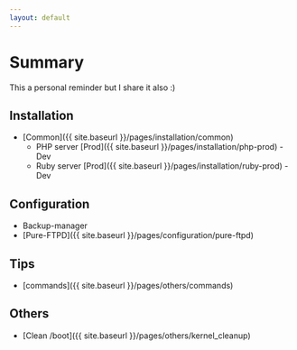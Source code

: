 ```yaml
---
layout: default
---
```


# Summary

This a personal reminder but I share it also :)

## Installation

- [Common]({{ site.baseurl }}/pages/installation/common)
  - PHP server [Prod]({{ site.baseurl }}/pages/installation/php-prod) - Dev
  - Ruby server [Prod]({{ site.baseurl }}/pages/installation/ruby-prod) - Dev

## Configuration

- Backup-manager
- [Pure-FTPD]({{ site.baseurl }}/pages/configuration/pure-ftpd)

## Tips

- [commands]({{ site.baseurl }}/pages/others/commands)


## Others

- [Clean /boot]({{ site.baseurl }}/pages/others/kernel_cleanup)